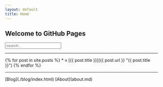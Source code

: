 ```yaml
---
layout: default
title: Home
---
```


## Welcome to GitHub Pages

<form style="margin-bottom:10px;"><input type="text" placeholder="search.."></form>

<hr/>
{% for post in site.posts %}
  *   <span><!-- | {{ post.date | date_to_string }} --></span> » [{{ post.title }}]({{ post.url }} "{{ post.title }}")
{% endfor %}


<hr/>
[Blog](./blog/index.html)
[About](about.md)

<!-- <div class="blurb">
  <h1>Hi there, I'm MC!</h1>
  <p><a href="http://jmcglone.com/guides/github-pages/">tuto!</a></p>
</div> -->


